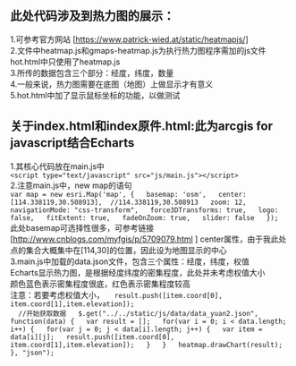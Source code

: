 ## 此处代码涉及到热力图的展示：
1.可参考官方网站 [https://www.patrick-wied.at/static/heatmapjs/]  
2.文件中heatmap.js和gmaps-heatmap.js为执行热力图程序需加的js文件  
  hot.html中只使用了heatmap.js  
3.所传的数据包含三个部分：经度，纬度，数量  
4.一般来说，热力图需要在底图（地图）上做显示才有意义  
5.hot.html中加了显示鼠标坐标的功能，以做测试  


## 关于index.html和index原件.html:此为arcgis for javascript结合Echarts  
1.其核心代码放在main.js中  
`<script type="text/javascript" src="js/main.js"></script>`  
2.注意main.js中，new map的语句    
	`var map = new esri.Map('map', {  
		basemap: 'osm',  
		center: [114.338119,30.508913],  //114.338119,30.508913  
		zoom: 12,  
		navigationMode: "css-transform",  
		force3DTransforms: true,  
		logo: false,  
		fitExtent: true,  
		fadeOnZoom: true,  
		slider: false  
	});`  
	此处basemap可选择性很多，可参考链接[http://www.cnblogs.com/myfgis/p/5709079.html ] 
	center属性，由于我此处点的集合大概集中在[114,30]的位置，因此设为地图显示的中心  
3.main.js中加载的data.json文件，包含三个属性：经度，纬度，权值  
  Echarts显示热力图，是根据经度纬度的密集程度，此处并未考虑权值大小  
  颜色蓝色表示密集程度很底，红色表示密集程度较高  
  注意：若要考虑权值大小，
  `  
  result.push([item.coord[0], item.coord[1],item.elevation]);  
  `  
  `  
  //开始获取数据  
		$.get("../../static/js/data/data_yuan2.json", function(data) {  
			var result = [];  
			for(var i = 0; i < data.length; i++) {  
				for(var j = 0; j < data[i].length; j++) {  
					var item = data[i][j];  
					result.push([item.coord[0], item.coord[1],item.elevation]);  
				}  
			}  
			heatmap.drawChart(result);  
		}, "json");  
  `

